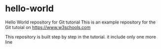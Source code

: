# hello-world
Hello World repository for Git tutorial
This is an example repository for the Git tutoial on https://www.w3schools.com

This repository is built step by step in the tutorial.
it include only one more line
